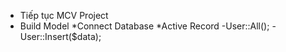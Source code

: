 * Tiếp tục MCV Project
* Build Model
*Connect Database
*Active Record 
    -User::All();
    -User::Insert($data);